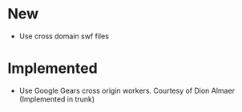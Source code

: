 # New #
  * Use cross domain swf files

# Implemented #
  * Use Google Gears cross origin workers. Courtesy of Dion Almaer (Implemented in trunk)